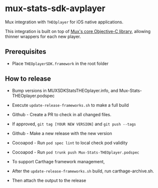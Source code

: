 # mux-stats-sdk-avplayer

Mux integration with `THEOplayer` for iOS native applications.

This integration is built on top of [Mux's core Objective-C library](https://github.com/muxinc/stats-sdk-objc), allowing thinner wrappers for each new player.

## Prerequisites
* Place `THEOplayerSDK.framework` in the root folder

## How to release
* Bump versions in MUXSDKStatsTHEOplayer.info, and Mux-Stats-THEOplayer.podspec
* Execute `update-release-frameworks.sh` to make a full build
* Github - Create a PR to check in all changed files.
* If approved, `git tag [YOUR NEW VERSION]` and `git push --tags`
* Github - Make a new release with the new version
* Cocoapod - Run `pod spec lint` to local check pod validity
* Cocoapod - Run `pod trunk push Mux-Stats-THEOplayer.podspec`

* To support Carthage framework management,
* After the `update-release-frameworks.sh` build, run carthage-archive.sh.
* Then attach the output to the release
